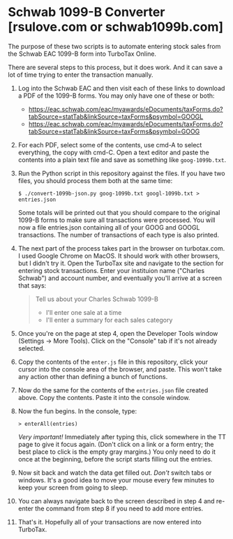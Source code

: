 # Schwab 1099-B Converter [rsulove.com or schwab1099b.com]

The purpose of these two scripts is to automate entering stock sales from the
Schwab EAC 1099-B form into TurboTax Online.

There are several steps to this process, but it does work. And it can save a
lot of time trying to enter the transaction manually.

1. Log into the Schwab EAC and then visit each of these links to download a PDF
   of the 1099-B forms. You may only have one of these or both:

   * https://eac.schwab.com/eac/myawards/eDocuments/taxForms.do?tabSource=statTab&linkSource=taxForms&psymbol=GOOGL
   * https://eac.schwab.com/eac/myawards/eDocuments/taxForms.do?tabSource=statTab&linkSource=taxForms&psymbol=GOOG

2. For each PDF, select some of the contents, use cmd-A to select everything, the copy with cmd-C.
   Open a text editor and paste the contents into a plain text file and save as something like
   `goog-1099b.txt`.

3. Run the Python script in this repository against the files. If you have two files, you should
   process them both at the same time:

   `$ ./convert-1099b-json.py goog-1099b.txt googl-1099b.txt > entries.json`

   Some totals will be printed out that you should compare to the original 1099-B forms to make
   sure all transactions were processed.
   You will now a file entries.json containing all of your GOOG and GOOGL
   transactions. The number of transactions of each type is also printed.

4. The next part of the process takes part in the browser on turbotax.com. I used
   Google Chrome on MacOS. It should work with other browsers, but I didn't try it.
   Open the TurboTax site and navigate to the section for entering stock transactions.
   Enter your instituion name ("Charles Schwab") and account number, and eventually you'll
   arrive at a screen that says:

   > Tell us about your Charles Schwab 1099-B
   > * I'll enter one sale at a time
   > * I'll enter a summary for each sales category
   
5. Once you're on the page at step 4, open the Developer Tools window (Settings
   -> More Tools). Click on the "Console" tab if it's not already selected.

6. Copy the contents of the `enter.js` file in this repository, click your cursor into the console
   area of the browser, and paste. This won't take any action other than defining a bunch of
   functions.

7. Now do the same for the contents of the `entries.json` file created above. Copy the contents.
   Paste it into the console window.

8. Now the fun begins. In the console, type:

   `> enterAll(entries)`

   *Very important!* Immediately after typing this, click somewhere in the TT page to give it focus
   again. (Don't click on a link or a form entry; the best place to click is the empty gray
   margins.) You only need to do it once at the beginning, before the script starts filling out the
   entries.

9. Now sit back and watch the data get filled out. *Don't* switch tabs or windows. It's a good idea
   to move your mouse every few minutes to keep your screen from going to sleep.

10. You can always navigate back to the screen described in step 4 and re-enter the command from
    step 8 if you need to add more entries.

11. That's it. Hopefully all of your transactions are now entered into TurboTax.
